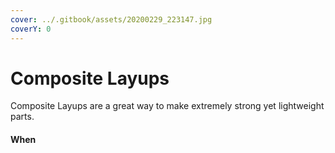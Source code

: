 ```yaml
---
cover: ../.gitbook/assets/20200229_223147.jpg
coverY: 0
---
```


# Composite Layups

Composite Layups are a great way to make extremely strong yet lightweight parts.&#x20;

#### When&#x20;
